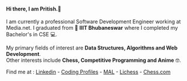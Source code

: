 #### Hi there, I am Pritish.👋

I am currently a professional Software Development Engineer working at Media.net. 
I graduated from 🏫 **IIIT Bhubaneswar**  where I completed my Bachelor's in CSE 💻.
    
My primary fields of interest are **Data Structures, Algorithms and Web Development**.   
Other interests include **Chess, Competitive Programming and Anime** 🤓.

Find me at : [Linkedin](https://in.linkedin.com/in/pritishn) - [Coding Profiles](https://www.stopstalk.com/user/profile/pritishn) - [MAL](https://myanimelist.net/profile/Coder_Otaku) - [Lichess](https://lichess.org/@/pritishn) - [Chess.com](https://www.chess.com/member/pritishn)



